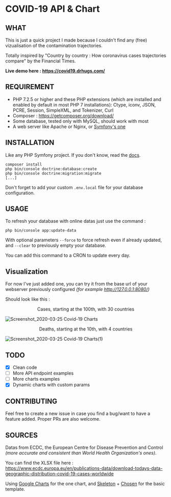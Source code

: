 # COVID-19 API & Chart

## WHAT

This is just a quick project I made because I couldn't find any (free) vizualisation of the contamination trajectories.

Totally inspired by "Country by country : How coronavirus cases trajectories compare" by the Financial Times.

**Live demo here : https://covid19.drhugs.com/**

## REQUIREMENT

- PHP 7.2.5 or higher and these PHP extensions (which are installed and enabled by default in most PHP 7 installations): Ctype, iconv, JSON, PCRE, Session, SimpleXML, and Tokenizer, Curl
- Composer : https://getcomposer.org/download/
- Some database, tested only with MySQL, should work with most
- A web server like Apache or Nginx, or [Symfony's one](https://symfony.com/doc/current/setup/symfony_server.html)

## INSTALLATION

Like any PHP Symfony project. If you don't know, read the [docs](https://symfony.com/doc/current/index.html).

```
composer install
php bin/console doctrine:database:create
php bin/console doctrine:migration:migrate
[...]
```

Don't forget to add your custom `.env.local` file for your database configuration.

## USAGE

To refresh your database with online datas just use the command :
```
php bin/console app:update-data
```
With optional parameters `--force` to force refresh even if already updated, and `--clear` to previously empty your database.

You can add this command to a CRON to update every day.

## Visualization

For now I've just added one, you can try it from the base url of your webserver previously configured *(for example http://127.0.0.1:8080/)*

Should look like this :

<p align="center">Cases, starting at the 100th, with 30 countries</p>

![Screenshot_2020-03-25 Covid-19 Charts](https://user-images.githubusercontent.com/615053/77552238-910d7100-6eb3-11ea-9a24-f4ea5fee24a0.png)

<p align="center">Deaths, starting at the 10th, with 4 countries</p>

![Screenshot_2020-03-25 Covid-19 Charts(1)](https://user-images.githubusercontent.com/615053/77552241-91a60780-6eb3-11ea-993a-4de45c18e522.png)

## TODO

- [x] Clean code
- [ ] More API endpoint examples
- [ ] More charts examples
- [x] Dynamic charts with custom params

## CONTRIBUTING

Feel free to create a new issue in case you find a bug/want to have a feature added. Proper PRs are also welcome.

## SOURCES

Datas from ECDC, the European Centre for Disease Prevention and Control *(more accurate and consistent than World Health Organization's ones)*.

You can find the XLSX file here : https://www.ecdc.europa.eu/en/publications-data/download-todays-data-geographic-distribution-covid-19-cases-worldwide

Using [Google Charts](https://developers-dot-devsite-v2-prod.appspot.com/chart/interactive/docs/gallery/linechart) for the one chart, and [Skeleton](https://skeleton-framework.github.io/) + [Chosen](https://harvesthq.github.io/chosen/) for the basic template.
